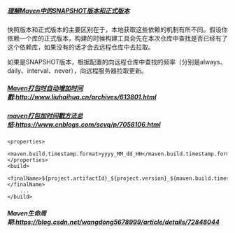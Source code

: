 ##### [理解Maven中的SNAPSHOT版本和正式版本](http://www.huangbowen.net/blog/2016/01/29/understand-official-version-and-snapshot-version-in-maven/)

快照版本和正式版本的主要区别在于，本地获取这些依赖的机制有所不同。假设你依赖一个库的正式版本，构建的时候构建工具会先在本次仓库中查找是否已经有了这个依赖库，如果没有的话才会去远程仓库中去拉取。

如果是SNAPSHOT版本，根据配置的向远程仓库中查找的频率（分别是always、daily、interval、never），向远程服务器拉取更新。



##### [Maven打包时自动增加时间戳](http://www.liuhaihua.cn/archives/613801.html):http://www.liuhaihua.cn/archives/613801.html

##### [maven打包加时间戳方法总结](https://www.cnblogs.com/ScvQ/p/7058106.html):https://www.cnblogs.com/scvq/p/7058106.html

```
<properties>
    <maven.build.timestamp.format>yyyy_MM_dd_HH</maven.build.timestamp.format>
</properties>
<build>
    <finalName>${project.artifactId}_${project.version}_${maven.build.timestamp}</finalName>
    ...
</build>
```



##### Maven生命周期:https://blog.csdn.net/wangdong5678999/article/details/72848044